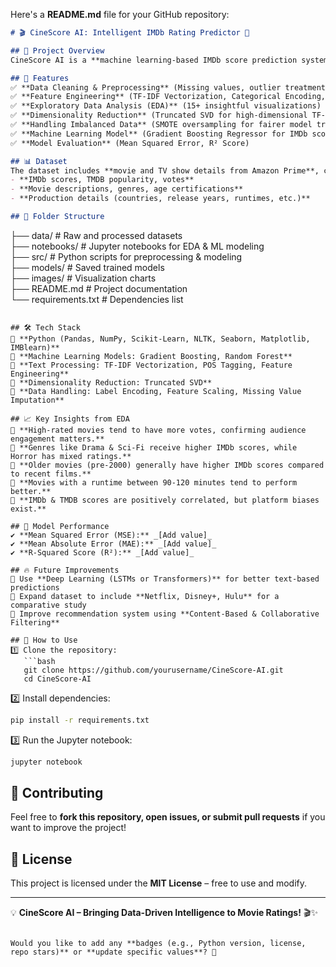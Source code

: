 Here's a **README.md** file for your GitHub repository:  

```md
# 🎬 CineScore AI: Intelligent IMDb Rating Predictor 🎥  

## 📌 Project Overview  
CineScore AI is a **machine learning-based IMDb score prediction system** that analyzes **movie metadata, genres, ratings, and audience engagement metrics** to predict IMDb scores accurately. The project also explores insights into **what makes a movie successful**, helping **streaming platforms, production studios, and movie enthusiasts** make data-driven decisions.  

## 🚀 Features  
✅ **Data Cleaning & Preprocessing** (Missing values, outlier treatment, feature scaling)  
✅ **Feature Engineering** (TF-IDF Vectorization, Categorical Encoding, New Feature Creation)  
✅ **Exploratory Data Analysis (EDA)** (15+ insightful visualizations)  
✅ **Dimensionality Reduction** (Truncated SVD for high-dimensional TF-IDF data)  
✅ **Handling Imbalanced Data** (SMOTE oversampling for fairer model training)  
✅ **Machine Learning Model** (Gradient Boosting Regressor for IMDb score prediction)  
✅ **Model Evaluation** (Mean Squared Error, R² Score)  

## 📊 Dataset  
The dataset includes **movie and TV show details from Amazon Prime**, consisting of:  
- **IMDb scores, TMDB popularity, votes**  
- **Movie descriptions, genres, age certifications**  
- **Production details (countries, release years, runtimes, etc.)**  

## 📁 Folder Structure  
```
├── data/                  # Raw and processed datasets  
├── notebooks/             # Jupyter notebooks for EDA & ML modeling  
├── src/                   # Python scripts for preprocessing & modeling  
├── models/                # Saved trained models  
├── images/                # Visualization charts  
├── README.md              # Project documentation  
└── requirements.txt       # Dependencies list  
```

## 🛠️ Tech Stack  
🔹 **Python (Pandas, NumPy, Scikit-Learn, NLTK, Seaborn, Matplotlib, IMBlearn)**  
🔹 **Machine Learning Models: Gradient Boosting, Random Forest**  
🔹 **Text Processing: TF-IDF Vectorization, POS Tagging, Feature Engineering**  
🔹 **Dimensionality Reduction: Truncated SVD**  
🔹 **Data Handling: Label Encoding, Feature Scaling, Missing Value Imputation**  

## 📈 Key Insights from EDA  
📌 **High-rated movies tend to have more votes, confirming audience engagement matters.**  
📌 **Genres like Drama & Sci-Fi receive higher IMDb scores, while Horror has mixed ratings.**  
📌 **Older movies (pre-2000) generally have higher IMDb scores compared to recent films.**  
📌 **Movies with a runtime between 90-120 minutes tend to perform better.**  
📌 **IMDb & TMDB scores are positively correlated, but platform biases exist.**  

## 🎯 Model Performance  
✔ **Mean Squared Error (MSE):** _[Add value]_  
✔ **Mean Absolute Error (MAE):** _[Add value]_  
✔ **R-Squared Score (R²):** _[Add value]_  

## 🔥 Future Improvements  
🔹 Use **Deep Learning (LSTMs or Transformers)** for better text-based predictions  
🔹 Expand dataset to include **Netflix, Disney+, Hulu** for a comparative study  
🔹 Improve recommendation system using **Content-Based & Collaborative Filtering**  

## 📌 How to Use  
1️⃣ Clone the repository:  
   ```bash
   git clone https://github.com/yourusername/CineScore-AI.git
   cd CineScore-AI
   ```  
2️⃣ Install dependencies:  
   ```bash
   pip install -r requirements.txt
   ```  
3️⃣ Run the Jupyter notebook:  
   ```bash
   jupyter notebook
   ```  

## 🤝 Contributing  
Feel free to **fork this repository, open issues, or submit pull requests** if you want to improve the project!  

## 📝 License  
This project is licensed under the **MIT License** – free to use and modify.  

---

💡 **CineScore AI – Bringing Data-Driven Intelligence to Movie Ratings!** 🎬✨  
```

Would you like to add any **badges (e.g., Python version, license, repo stars)** or **update specific values**? 🚀

